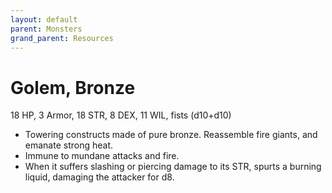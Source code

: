 ```yaml
---
layout: default
parent: Monsters
grand_parent: Resources
---
```


# Golem, Bronze

18 HP, 3 Armor, 18 STR, 8 DEX, 11 WIL, fists (d10+d10)

- Towering constructs made of pure bronze.   Reassemble fire giants, and emanate strong heat.
- Immune to mundane attacks and fire.
- When it suffers slashing or piercing damage to its STR, spurts a burning liquid, damaging the attacker for d8.


